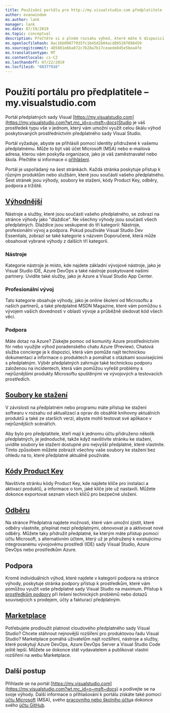 ```yaml
---
title: Používání portálu pro http://my.visualstudio.com předplatitele | Microsoft Docs
author: evanwindom
ms.author: lank
manager: lank
ms.date: 07/19/2019
ms.topic: conceptual
description: Přečtěte si o plném rozsahu výhod, které máte k dispozici na portálu předplatných sady Visual Studio.
ms.openlocfilehash: 8ac16b09077935fc1b45d2b04acd895107096459
ms.sourcegitcommit: 485881e6ba872c7b28a7b17ceaede845e5bea4fe
ms.translationtype: MT
ms.contentlocale: cs-CZ
ms.lasthandoff: 07/22/2019
ms.locfileid: "68377916"
---
```

# <a name="using-the-subscriber-portal---myvisualstudiocom"></a>Použití portálu pro předplatitele – my.visualstudio.com

Portál předplatných sady Visual [https://my.visualstudio.com](https://my.visualstudio.com?wt.mc_id=o~msft~docs)Studio je váš prostředek typu vše v jednom, který vám umožní využít celou škálu výhod poskytovaných prostřednictvím předplatného sady Visual Studio.

Portál vyžaduje, abyste se přihlásili pomocí identity přidružené k vašemu předplatnému.  Může to být váš účet Microsoft (MSA) nebo e-mailová adresa, kterou vám poskytla organizace, jako je váš zaměstnavatel nebo škola.  Přečtěte si informace o [přihlášení](signing-in.md).

Portál je uspořádaný na šest stránkách.  Každá stránka poskytuje přístup k různým produktům nebo službám, které jsou součástí vašeho předplatného.  Šest stránek jsou výhody, soubory ke stažení, kódy Product Key, odběry, podpora a tržiště.

## <a name="benefitshttpsmyvisualstudiocombenefitswtmcidomsftdocs"></a>[Výhodnější](https://my.visualstudio.com/benefits?wt.mc_id=o~msft~docs)
Nástroje a služby, které jsou součástí vašeho předplatného, se zobrazí na stránce výhody jako "dlaždice".  Ne všechny výhody jsou součástí všech předplatných. Dlaždice jsou seskupené do tří kategorií:  Nástroje, profesionální vývoj a podpora.  Pokud používáte Visual Studio Dev Essentials, zobrazí se také kategorie s názvem Doporučené, která může obsahovat vybrané výhody z dalších tří kategorií.

### <a name="tools"></a>Nástroje
Kategorie nástroje je místo, kde najdete základní vývojové nástroje, jako je Visual Studio IDE, Azure DevOps a také nástroje poskytované našimi partnery.  Uvidíte také služby, jako je Azure a Visual Studio App Center.

### <a name="professional-development"></a>Profesionální vývoj
Tato kategorie obsahuje výhody, jako je online školení od Microsoftu a našich partnerů, a také předplatné MSDN Magazine, které vám pomůžou s vývojem vašich dovedností v oblasti vývoje a průběžně sledovat kód všech věcí.

### <a name="support"></a>Podpora
Máte dotaz na Azure?  Získejte pomoc od komunity Azure prostřednictvím fór nebo využijte výhod poradenského chatu Azure (Preview).  Chatová služba concierge je k dispozici, která vám pomůže najít technickou dokumentaci a informace o produktech a pomáhat s otázkami souvisejícími s předplatným.  Výběr předplatných zahrnuje také technickou podporu založenou na incidentech, která vám pomůžou vyřešit problémy s nejrůznějšími produkty Microsoftu spuštěnými ve vývojových a testovacích prostředích.

## <a name="downloadshttpsmyvisualstudiocomdownloadswtmcidomsftdocs"></a>[Soubory ke stažení](https://my.visualstudio.com/downloads?wt.mc_id=o~msft~docs)
V závislosti na předplatném nebo programu máte přístup ke stažení softwaru v rozsahu od aktualizací a oprav do obsáhlé knihovny aktuálních produktů a také ze starších verzí, abyste mohli testovat své aplikace v nejrůznějších scénářích.

Aby bylo pro předplatitele, kteří mají k jednomu účtu přidruženo několik předplatných, je jednoduché, takže když navštívíte stránku ke stažení, uvidíte soubory ke stažení dostupné pro nejvyšší předplatné, které vlastníte.  Tímto způsobem můžete zobrazit všechny vaše soubory ke stažení bez ohledu na to, které předplatné aktuálně používáte.

## <a name="product-keyshttpsmyvisualstudiocomproductkeyswtmcidomsftdocs"></a>[Kódy Product Key](https://my.visualstudio.com/productkeys?wt.mc_id=o~msft~docs)
Navštivte stránku kódy Product Key, kde najdete klíče pro instalaci a aktivaci produktů, a informace o tom, jaké klíče jste už nastavili.  Můžete dokonce exportovat seznam všech klíčů pro bezpečné uložení.

## <a name="subscriptionshttpsmyvisualstudiocomsubscriptionswtmcidomsftdocs"></a>[Odběru](https://my.visualstudio.com/subscriptions?wt.mc_id=o~msft~docs)
Na stránce Předplatná najdete možnosti, které vám umožní zjistit, které odběry vlastníte, přepínat mezi předplatnými, obnovovat je a aktivovat nové odběry. Můžete taky přidružit předplatné, ke kterým máte přístup pomocí účtu Microsoft, s alternativním účtem, který už je přidružený k existujícímu integrovanému vývojovému prostředí (IDE) sady Visual Studio, Azure DevOps nebo prostředkům Azure.

## <a name="support"></a>Podpora

Kromě individuálních výhod, které najdete v kategorii podpora na stránce výhody, poskytuje stránka podpory přístup k prostředkům, které vám pomůžou využít vaše předplatné sady Visual Studio na maximum. Přístup k [prostředkům podpory](https://visualstudio.microsoft.com/subscriptions/support/) při řešení technických problémů nebo dotazů souvisejících s prodejem, účty a fakturací předplatným.

## <a name="marketplacehttpsmarketplacevisualstudiocom"></a>[Marketplace](https://marketplace.visualstudio.com/)

Potřebujete prodloužit platnost cloudového předplatného sady Visual Studio?  Chcete stáhnout nejnovější rozšíření pro produktovou řadu Visual Studio?  Marketplace pomáhá uživatelům najít rozšíření, nástroje a služby, které poskytují Azure DevOps, Azure DevOps Server a Visual Studio Code ještě lepší. Můžete se dokonce stát vydavatelem a publikovat vlastní rozšíření na webu Marketplace.

## <a name="next-steps"></a>Další postup
Přihlaste se na portál [https://my.visualstudio.com](https://my.visualstudio.com?wt.mc_id=o~msft~docs) a podívejte se na svoje výhody.  Další informace o přihlašování k portálu získáte také pomocí [účtu Microsoft](sign-in-msa.md) (MSA), svého [pracovního nebo školního účtu](sign-in-work.md)a dokonce svého [účtu GitHub](sign-in-github.md). 